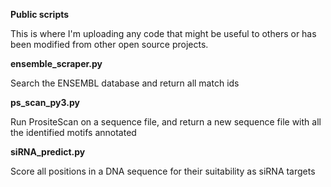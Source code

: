 **Public scripts**

This is where I'm uploading any code that might be useful to others or has been modified from other open source projects.

**ensemble_scraper.py**

Search the ENSEMBL database and return all match ids

**ps_scan_py3.py**

Run PrositeScan on a sequence file, and return a new sequence file with all the identified motifs annotated

**siRNA_predict.py**

Score all positions in a DNA sequence for their suitability as siRNA targets